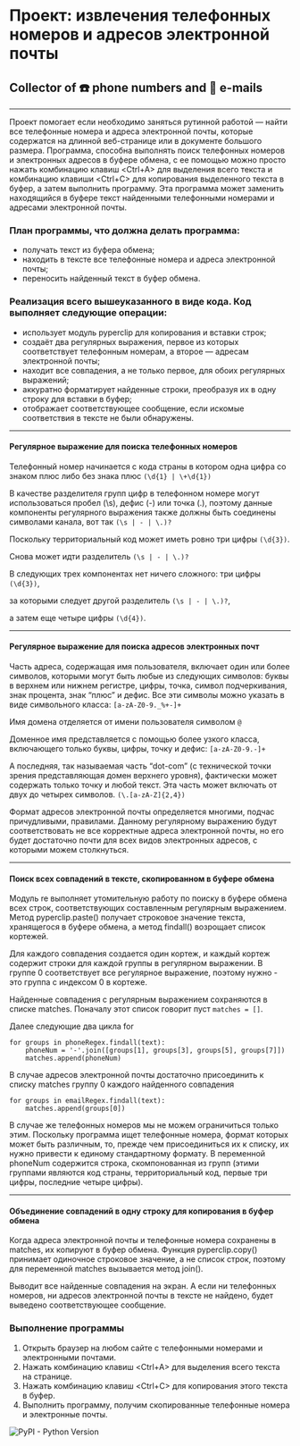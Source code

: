 #  Проект: извлечения телефонных номеров и адресов электронной почты
## Collector of :phone: phone numbers and :email: e-mails
----------
Проект помогает если необходимо заняться рутинной работой — найти все телефонные номера и адреса электронной почты, которые содержатся на длинной веб-странице или в документе большого размера. Программа, способна выполнять поиск телефонных номеров и электронных адресов в буфере обмена, с ее помощью можно просто нажать комбинацию клавиш <Ctrl+A> для выделения всего текста и комбинацию клавиши <Ctrl+C> для копирования выделенного текста в буфер, а затем выполнить программу. Эта программа может заменить находящийся в буфере текст найденными телефонными номерами и адресами электронной почты.

### План программы, что должна делать программа:
+ получать текст из буфера обмена;
+ находить в тексте все телефонные номера и адреса электронной почты;
+ переносить найденный текст в буфер обмена.


### Реализация всего вышеуказанного в виде кода. Код выполняет следующие операции:
+ использует модуль pyperclip для копирования и вставки строк;
+ создаёт два регулярных выражения, первое из которых соответствует телефонным номерам, а второе — адресам электронной почты;
+ находит все совпадения, а не только первое, для обоих регулярных выражений;
+ аккуратно форматирует найденные строки, преобразуя их в одну строку для вставки в буфер;
+ отображает соответствующее сообщение, если искомые соответствия в тексте не были обнаружены.

----------------------

#### **Регулярное выражение для поиска телефонных номеров**

Телефонный номер начинается с кода страны в котором одна цифра со знаком плюс либо без знака плюс `(\d{1} | \+\d{1})` 

В качестве разделителя групп цифр в телефонном номере могут использоваться пробел (\s), дефис (-) или точка (.), поэтому данные компоненты регулярного выражения также должны быть соединены символами канала, вот так `(\s | - | \.)?`

Поскольку территориальный код может иметь ровно три цифры `(\d{3})`. 

Снова  может идти разделитель `(\s | - | \.)?`

В следующих трех компонентах нет ничего сложного: три цифры `(\d{3})`, 

за которыми следует другой разделитель `(\s | - | \.)?`,

а затем еще четыре цифры `(\d{4})`.

-----------------------------

#### **Регулярное выражение для поиска адресов электронных почт**
Часть адреса, содержащая имя пользователя, включает один или более символов, которыми могут быть любые из следующих символов: буквы в верхнем или нижнем регистре, цифры, точка, символ подчеркивания, знак процента, знак “плюс” и дефис. Все эти символы можно указать в виде символьного класса: `[a-zA-Z0-9._%+-]+`

Имя домена отделяется от имени пользователя символом `@`

Доменное имя представляется с помощью более узкого класса, включающего только буквы, цифры, точку и дефис: `[a-zA-Z0-9.-]+`

А последняя, так называемая часть “dot-com” (с технической точки зрения представляющая домен верхнего уровня), фактически может содержать только точку и любой текст. Эта часть может включать от двух до четырех символов.  `(\.[a-zA-Z]{2,4})` 

Формат адресов электронной почты определяется многими, подчас причудливыми, правилами. Данному регулярному выражению будут соответствовать не все корректные адреса электронной почты, но его будет достаточно почти для всех видов электронных адресов, с которыми можем столкнуться.

______________________________

#### **Поиск всех совпадений в тексте, скопированном в буфере обмена**
Модуль re выполняет утомительную работу по поиску в буфере обмена всех строк, соответствующих составленным регулярным выражением. Метод pyperclip.paste() получает строковое значение текста, хранящегося в буфере обмена, а метод findall() возрощает список кортежей.

Для каждого совпадения создается один кортеж, и каждый кортеж содержит строки для каждой группы в регулярном выражении. В группе 0 соответствует все регулярное выражение, поэтому нужно - это группа с индексом 0 в кортеже.

Найденные совпадения с регулярным выражением сохраняются в списке matches. Поначалу этот список говорит пуст  `matches = []`. 

Далее следующие два цикла for 
```
for groups in phoneRegex.findall(text):
	phoneNum = '-'.join([groups[1], groups[3], groups[5], groups[7]])
	matches.append(phoneNum)
```

В случае адресов электронной почты достаточно присоединить к списку matches группу 0 каждого найденного совпадения 
```
for groups in emailRegex.findall(text):
	matches.append(groups[0])
```

В случае же телефонных номеров мы не можем ограничиться только этим. Поскольку программа ищет телефонные номера, формат которых может быть различным, то, прежде чем присоединиться их к списку, их нужно привести к единому стандартному формату. В переменной phoneNum содержится строка, скомпонованная из групп  (этими группами являются код страны, территориальный код, первые три цифры, последние четыре цифры).  

________________________

#### **Объединение совпадений в одну строку для копирования в буфер обмена**

Когда адреса электронной почты и телефонные номера сохранены в matches, их копируют в буфер обмена. Функция pyperclip.copy() принимает одиночное строковое значение, а не список строк, поэтому для переменной matches вызывается метод join().

Выводит все найденные совпадения на экран. А если ни телефонных номеров, ни адресов электронной почты в тексте не найдено, будет выведено соответствующее сообщение.

### Выполнение программы

1. Открыть браузер на любом сайте с телефонными номерами и электронными почтами.
2. Нажать комбинацию клавиш <Ctrl+A> для выделения всего текста на странице.
3. Нажать комбинацию клавиш <Ctrl+C> для копирования этого текста в буфер.
4. Выполнить программу, получим скопированные телефонные номера и электронные почты.


![PyPI - Python Version](https://img.shields.io/pypi/pyversions/pillow?color=red)